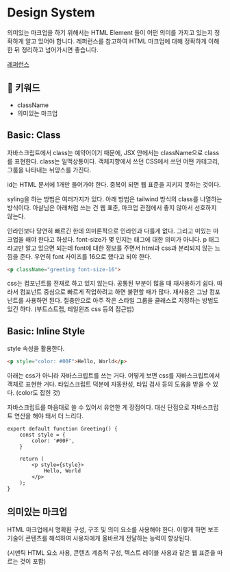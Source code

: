 # Design System

의미있는 마크업을 하기 위해서는 HTML Element 들이 어떤 의미를 가지고 있는지 정확하게 알고 있어야 합니다.
레퍼런스를 참고하여 HTML 마크업에 대해 정확하게 이해한 뒤 정리하고 넘어가시면 좋습니다.

[레퍼런스](https://developer.mozilla.org/ko/docs/Web/HTML/Reference)

## :whale2: 키워드

* className
* 의미있는 마크업

## Basic: Class

자바스크립트에서 class는 예약어이기 때문에, JSX 안에서는 className으로 class를 표현한다.
class는 일맥상통이다. 객체지향에서 쓰던 CSS에서 쓰던 어떤 카테고리, 그룹을 나타내는 뉘앙스를 가진다.

id는 HTML 문서에 1개만 들어가야 한다. 중복이 되면 웹 표준을 지키지 못하는 것이다.

syling을 하는 방법은 여러가지가 있다. 아래 방법은 tailwind 방식의 class를 나열하는 방식이다.
아샬님은 아래처럼 쓰는 건 웹 표준, 마크업 관점에서 좋지 않아서 선호하지 않는다.

인라인보다 당연히 빠르긴 한데 의미론적으로 인라인과 다를게 없다.
그리고 미있는 마크업을 해야 한다고 하셨다. font-size가 몇 인지는 태그에 대한 의미가 아니다.
p 태그라고만 알고 있으면 되는데 font에 대한 정보를 주면서 html과 css과 분리되지 않는 느낌을 준다.
우연히 font 사이즈를 16으로 했다고 되야 한다.

```html
<p className="greeting font-size-16">
```

css는 컴포넌트를 전재로 하고 있지 않는다. 공통된 부분이 많을 때 재사용하기 쉽다.
따라서 컴포넌트 중심으로 빠르게 작업하려고 하면 불편할 때가 많다. 재사용은 그냥 컴포넌트를 사용하면 된다.
절충안으로 아주 작은 스타일 그룹을 클래스로 지정하는 방법도 있긴 하다. (부트스트랩, 테일윈즈 css 등의 접근법)

## Basic: Inline Style

style 속성을 활용한다.

```html
<p style="color: #00F">Hello, World</p>
```

아래는 css가 아니라 자바스크립트를 쓰는 거다. 어떻게 보면 css를 자바스크립트에서 객체로 표현한 거다.
타입스크립트 덕분에 자동완성, 타입 검사 등의 도움을 받을 수 있다. (color도 잡힌 것)

자바스크립트를 마음대로 쓸 수 있어서 유연한 게 장점이다. 대신 단점으로 자바스크립트 연산을 해야 돼서 더 느리다.

```tsx
export default function Greeting() {
    const style = {
        color: '#00F',
    }

    return (
        <p style={style}>
            Hello, World
        </p>
    );
}
```

## 의미있는 마크업

HTML 마크업에서 명확환 구성, 구조 및 의미 요소를 사용해야 한다.
이렇게 하면 보조 기술이 콘텐츠를 해석하여 사용자에게 올바르게 전달하는 능력이 향상된다.

(시맨틱 HTML 요소 사용, 콘텐츠 계층적 구성, 텍스트 레이블 사용과 같은 웹 표준을 따르는 것이 포함)
